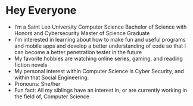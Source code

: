 # Hey Everyone

- I’m a Saint Leo University Computer Science Bachelor of Science with Honors and Cybersecurity Master of Science Graduate
- I'm interested in learning about how to make fun and useful programs and mobile apps and develop a better understanding of code so that I can become a better penetration tester in the future
- My favorite hobbies are watching online series, gaming, and reading fiction novels
- My personal interest within Computer Science is Cyber Security, and within that Social Engineering.
- Pronouns: She/her
- Fun fact: All my siblings have an interest in, or are currently working in the field of, Computer Science
